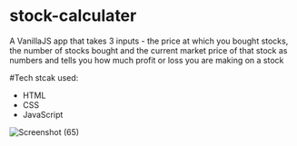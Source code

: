 # stock-calculater
A VanillaJS app that takes 3 inputs - the price at which you bought stocks, the number of stocks bought and the current market price of that stock as numbers and tells you how much profit or loss you are making on a stock 

#Tech stcak used:

- HTML
- CSS
- JavaScript



![Screenshot (65)](https://user-images.githubusercontent.com/76784537/134118759-781d394b-dec1-4bb7-a1f3-0491d9d4b84e.png)
